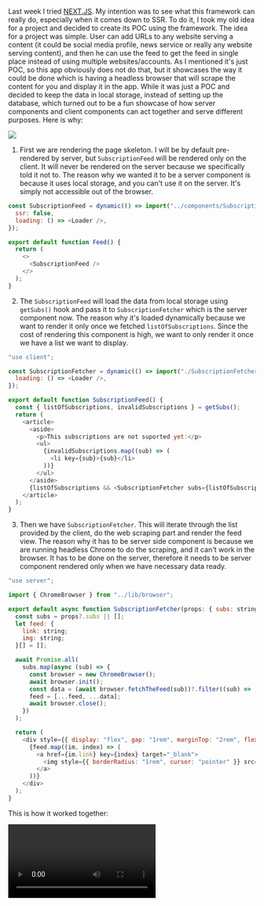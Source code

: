 Last week I tried [NEXT.JS](https://nextjs.org/). My intention was to see what this framework can really do, especially when it comes down to SSR. To do it, I took my old idea for a project and decided to create its POC using the framework. The idea for a project was simple. User can add URLs to any website serving a content (it could be social media profile, news service or really any website serving content), and then he can use the feed to get the feed in single place instead of using multiple websites/accounts. As I mentioned it's just POC, so this app obviously does not do that, but it showcases the way it could be done which is having a headless browser that will scrape the content for you and display it in the app. While it was just a POC and decided to keep the data in local storage, instead of setting up the database, which turned out to be a fun showcase of how server components and client components can act together and serve different purposes. Here is why:

<img src="https://cms.filipizydorczyk.pl/api/v1/media/ssr.png">

1. First we are rendering the page skeleton. I will be by default pre-rendered by server, but `SubscriptionFeed` will be rendered only on the client. It will never be rendered on the server because we specifically told it not to. The reason why we wanted it to be a server component is because it uses local storage, and you can't use it on the server. It's simply not accessible out of the browser.

```js
const SubscriptionFeed = dynamic(() => import("../components/SubscriptionFeed"), {
  ssr: false,
  loading: () => <Loader />,
});

export default function Feed() {
  return (
    <>
      <SubscriptionFeed />
    </>
  );
}
```

2. The `SubscriptionFeed` will load the data from local storage using `getSubs()` hook and pass it to `SubscriptionFetcher` which is the server component now. The reason why it's loaded dynamically because we want to render it only once we fetched `listOfSubscriptions`. Since the cost of rendering this component is high, we want to only render it once we have a list we want to display.

```js
"use client";

const SubscriptionFetcher = dynamic(() => import("./SubscriptionFetcher"), {
  loading: () => <Loader />,
});

export default function SubscriptionFeed() {
  const { listOfSubscriptions, invalidSubscriptions } = getSubs();
  return (
    <article>
      <aside>
        <p>This subscriptions are not suported yet:</p>
        <ul>
          {invalidSubscriptions.map((sub) => (
            <li key={sub}>{sub}</li>
          ))}
        </ul>
      </aside>
      {listOfSubscriptions && <SubscriptionFetcher subs={listOfSubscriptions} />}
    </article>
  );
}
```

3. Then we have `SubscriptionFetcher`. This will iterate through the list provided by the client, do the web scraping part and render the feed view. The reason why it has to be server side component is because we are running headless Chrome to do the scraping, and it can't work in the browser. It has to be done on the server, therefore it needs to be server component rendered only when we have necessary data ready.

```js
"use server";

import { ChromeBrowser } from "../lib/browser";

export default async function SubscriptionFetcher(props: { subs: string[] }) {
  const subs = props?.subs || [];
  let feed: {
    link: string;
    img: string;
  }[] = [];

  await Promise.all(
    subs.map(async (sub) => {
      const browser = new ChromeBrowser();
      await browser.init();
      const data = (await browser.fetchTheFeed(sub))?.filter((sub) => !!sub.img) || [];
      feed = [...feed, ...data];
      await browser.close();
    })
  );

  return (
    <div style={{ display: "flex", gap: "1rem", marginTop: "2rem", flexWrap: "wrap" }}>
      {feed.map((im, index) => (
        <a href={im.link} key={index} target="_blank">
          <img style={{ borderRadius: "1rem", cursor: "pointer" }} src={im.img} />
        </a>
      ))}
    </div>
  );
}
```

This is how it worked together:

<video controls>
    <source src="https://cms.filipizydorczyk.pl/api/v1/media/ssr.mp4" type="video/mp4">
    Your browser does not support the video tag.
</video>
